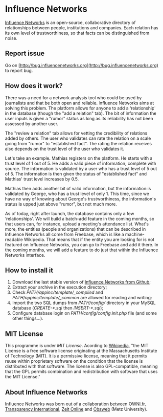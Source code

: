 # Influence Networks

[Influence Networks](http://influencenetworks.org) is an open-source, collaborative directory of relationships between people, institutions and companies. Each relation has its own level of trustworthiness, so that facts can be distinguished from noise. 

## Report issue ##

Go on [http://bug.influencenetworks.org](http://bug.influencenetworks.org) to report bug.

## How does it work? ##

There was a need for a network analysis tool who could be used by journalists and that be both open and reliable. Influence Networks aims at solving this problem. The platform allows for anyone to add a ‘relationship' in the database (though the "add a relation" tab). The bit of information the user inputs is given a "rumor" status as long as its reliability has not been assessed by another user.

The "review a relation" tab allows for vetting the credibility of relations added by others. The user who validates can rate the relation on a scale going from "rumor" to "established fact". The rating the relation receives also depends on the trust level of the user who validates it.

Let's take an example. Mathias registers on the platform. He starts with a trust level of 1 out of 5. He adds a valid piece of information, complete with source. The information is validated by a user who has a trust level of 5 out of 5. The information is then given the status of "established fact" and Mathias' trust level increases by 0.5.

Mathias then adds another bit of valid information, but the information is validated by George, who has a trust level of only 1. This time, since we have no way of knowing about George's trustworthiness, the information's status is upped just above "rumor", but not much more.

As of today, right after launch, the database contains only a few ‘relationships'. We will build a batch-add feature in the coming months, so that users can, for instance, upload a meeting's attendance list. What's more, the entities (people and organizations) that can be described in Influence Networks all come from Freebase, which is like a machine-readable Wikipedia. That means that if the entity you are looking for is not featured on Influence Networks, you can go to Freebase and add it there. In the coming months, we will add a feature to do just that within the Influence Networks interface.

## How to install it ##

1. Download the last stable version of [Influence Networks from Github](https://github.com/Pirhoo/Influence-Networks/zipball/master);
2. Extract your archive in the execution directory;
3. Check _PATH/appinc/template/\_compiled_ and _PATH/appinc/template/\_common_ are allowed for reading and writing:
4. Import the two SQL dumps from _PATH/config/_ directory in your MySQL database (_CREATE-*.sql_  then _INSERT-*.sql_);
5. Configure database login on _PATH/config/config.init.php_ file (and some other things...).

## MIT License ##

This programme is under *MIT License*. Acording to [Wikipedia](http://en.wikipedia.org/wiki/MIT_License), "the MIT License is a free software license originating at the Massachusetts Institute of Technology (MIT). It is a permissive license, meaning that it permits reuse within proprietary software on the condition that the license is distributed with that software. The license is also GPL-compatible, meaning that the GPL permits combination and redistribution with software that uses the MIT License."

## About Influence Networks ##

Influence Networks was born out of a collaboration between [OWNI.fr](http://owni.fr), [Transparency International](http://transparency.org/), [Zeit Online](http://www.zeit.de/index) and [Obsweb](http://obsweb.net/) (Metz University).

